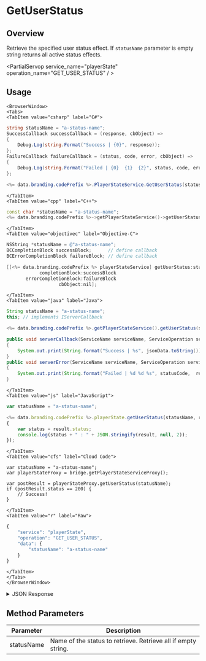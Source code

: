 # GetUserStatus
## Overview
Retrieve the specified user status effect. If `statusName` parameter is empty string returns all active status effects.

<PartialServop service_name="playerState" operation_name="GET_USER_STATUS" / >

## Usage

```mdx-code-block
<BrowserWindow>
<Tabs>
<TabItem value="csharp" label="C#">
```

```csharp
string statusName = "a-status-name";
SuccessCallback successCallback = (response, cbObject) =>
{
    Debug.Log(string.Format("Success | {0}", response));
};
FailureCallback failureCallback = (status, code, error, cbObject) =>
{
    Debug.Log(string.Format("Failed | {0}  {1}  {2}", status, code, error));
};

<%= data.branding.codePrefix %>.PlayerStateService.GetUserStatus(statusName, successCallback, failureCallback);
```

```mdx-code-block
</TabItem>
<TabItem value="cpp" label="C++">
```

```cpp
const char *statusName = "a-status-name";
<%= data.branding.codePrefix %>->getPlayerStateService()->getUserStatus(statusName, this);
```

```mdx-code-block
</TabItem>
<TabItem value="objectivec" label="Objective-C">
```

```objectivec
NSString *statusName = @"a-status-name";
BCCompletionBlock successBlock;      // define callback
BCErrorCompletionBlock failureBlock; // define callback

[[<%= data.branding.codePrefix %> playerStateService] getUserStatus:statusName
            completionBlock:successBlock
       errorCompletionBlock:failureBlock
                   cbObject:nil];
```

```mdx-code-block
</TabItem>
<TabItem value="java" label="Java">
```

```java
String statusName = "a-status-name";
this; // implements IServerCallback

<%= data.branding.codePrefix %>.getPlayerStateService().getUserStatus(statusName, this);

public void serverCallback(ServiceName serviceName, ServiceOperation serviceOperation, JSONObject jsonData)
{
    System.out.print(String.format("Success | %s", jsonData.toString()));
}
public void serverError(ServiceName serviceName, ServiceOperation serviceOperation, int statusCode, int reasonCode, String jsonError)
{
    System.out.print(String.format("Failed | %d %d %s", statusCode,  reasonCode, jsonError.toString()));
}
```

```mdx-code-block
</TabItem>
<TabItem value="js" label="JavaScript">
```

```javascript
var statusName = "a-status-name";

<%= data.branding.codePrefix %>.playerState.getUserStatus(statusName, result =>
{
    var status = result.status;
    console.log(status + " : " + JSON.stringify(result, null, 2));
});
```

```mdx-code-block
</TabItem>
<TabItem value="cfs" label="Cloud Code">
```

```cfscript
var statusName = "a-status-name";
var playerStateProxy = bridge.getPlayerStateServiceProxy();

var postResult = playerStateProxy.getUserStatus(statusName);
if (postResult.status == 200) {
    // Success!
}
```

```mdx-code-block
</TabItem>
<TabItem value="r" label="Raw">
```

```r
{
	"service": "playerState",
	"operation": "GET_USER_STATUS",
	"data": {
		"statusName": "a-status-name"
	}
}
```

```mdx-code-block
</TabItem>
</Tabs>
</BrowserWindow>
```

<details>
<summary>JSON Response</summary>

```json
{
  "data": {
    "rapidFire": {
      "activeStart": 1567537263623,
      "statusName": "rapidFire",
      "details": {},
      "activeUntil": 1567537323623
    }
  },
  "status": 200
}
```
</details>

## Method Parameters
Parameter | Description
--------- | -----------
statusName | Name of the status to retrieve. Retrieve all if empty string.


